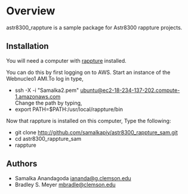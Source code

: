 Overview
========

astr8300_rappture is a sample package for Astr8300 rappture projects.

Installation
------------

You will need a computer with [rappture](https://nanohub.org/infrastructure/rappture/) installed.

You can do this by first logging on to AWS. Start an instance of the Webnucleo1 AMI.To log in type,
* ssh -X -i "Samalka2.pem" ubuntu@ec2-18-234-137-202.compute-1.amazonaws.com  
Change the path by typing, 
* export PATH=$PATH:/usr/local/rappture/bin

Now that rappture is installed on this computer, 
 Type the following:

* git clone http://github.com/samalkapiy/astr8300_rappture_sam.git
* cd astr8300_rappture_sam
* rappture

Authors
-------

- Samalka Anandagoda <iananda@g.clemson.edu>
- Bradley S. Meyer <mbradle@clemson.edu>
